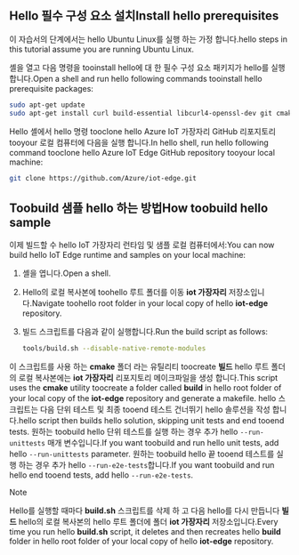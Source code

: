 ## <a name="install-hello-prerequisites"></a><span data-ttu-id="ae27f-101">Hello 필수 구성 요소 설치</span><span class="sxs-lookup"><span data-stu-id="ae27f-101">Install hello prerequisites</span></span>

<span data-ttu-id="ae27f-102">이 자습서의 단계에서는 hello Ubuntu Linux를 실행 하는 가정 합니다.</span><span class="sxs-lookup"><span data-stu-id="ae27f-102">hello steps in this tutorial assume you are running Ubuntu Linux.</span></span>

<span data-ttu-id="ae27f-103">셸을 열고 다음 명령을 tooinstall hello에 대 한 필수 구성 요소 패키지가 hello를 실행 합니다.</span><span class="sxs-lookup"><span data-stu-id="ae27f-103">Open a shell and run hello following commands tooinstall hello prerequisite packages:</span></span>

```bash
sudo apt-get update
sudo apt-get install curl build-essential libcurl4-openssl-dev git cmake libssl-dev uuid-dev valgrind libglib2.0-dev libtool autoconf
```

<span data-ttu-id="ae27f-104">Hello 셸에서 hello 명령 tooclone hello Azure IoT 가장자리 GitHub 리포지토리 tooyour 로컬 컴퓨터에 다음을 실행 합니다.</span><span class="sxs-lookup"><span data-stu-id="ae27f-104">In hello shell, run hello following command tooclone hello Azure IoT Edge GitHub repository tooyour local machine:</span></span>

```bash
git clone https://github.com/Azure/iot-edge.git
```

## <a name="how-toobuild-hello-sample"></a><span data-ttu-id="ae27f-105">Toobuild 샘플 hello 하는 방법</span><span class="sxs-lookup"><span data-stu-id="ae27f-105">How toobuild hello sample</span></span>

<span data-ttu-id="ae27f-106">이제 빌드할 수 hello IoT 가장자리 런타임 및 샘플 로컬 컴퓨터에서:</span><span class="sxs-lookup"><span data-stu-id="ae27f-106">You can now build hello IoT Edge runtime and samples on your local machine:</span></span>

1. <span data-ttu-id="ae27f-107">셸을 엽니다.</span><span class="sxs-lookup"><span data-stu-id="ae27f-107">Open a shell.</span></span>

1. <span data-ttu-id="ae27f-108">Hello의 로컬 복사본에 toohello 루트 폴더를 이동 **iot 가장자리** 저장소입니다.</span><span class="sxs-lookup"><span data-stu-id="ae27f-108">Navigate toohello root folder in your local copy of hello **iot-edge** repository.</span></span>

1. <span data-ttu-id="ae27f-109">빌드 스크립트를 다음과 같이 실행합니다.</span><span class="sxs-lookup"><span data-stu-id="ae27f-109">Run the build script as follows:</span></span>

    ```sh
    tools/build.sh --disable-native-remote-modules
    ```

<span data-ttu-id="ae27f-110">이 스크립트를 사용 하는 **cmake** 폴더 라는 유틸리티 toocreate **빌드** hello 루트 폴더의 로컬 복사본에는 **iot 가장자리** 리포지토리 메이크파일을 생성 합니다.</span><span class="sxs-lookup"><span data-stu-id="ae27f-110">This script uses the **cmake** utility toocreate a folder called **build** in hello root folder of your local copy of the **iot-edge** repository and generate a makefile.</span></span> <span data-ttu-id="ae27f-111">hello 스크립트는 다음 단위 테스트 및 최종 tooend 테스트 건너뛰기 hello 솔루션을 작성 합니다.</span><span class="sxs-lookup"><span data-stu-id="ae27f-111">hello script then builds hello solution, skipping unit tests and end tooend tests.</span></span> <span data-ttu-id="ae27f-112">원하는 toobuild hello 단위 테스트를 실행 하는 경우 추가 hello `--run-unittests` 매개 변수입니다.</span><span class="sxs-lookup"><span data-stu-id="ae27f-112">If you want toobuild and run hello unit tests, add hello `--run-unittests` parameter.</span></span> <span data-ttu-id="ae27f-113">원하는 toobuild hello 끝 tooend 테스트를 실행 하는 경우 추가 hello `--run-e2e-tests`합니다.</span><span class="sxs-lookup"><span data-stu-id="ae27f-113">If you want toobuild and run hello end tooend tests, add hello `--run-e2e-tests`.</span></span>

> [!NOTE]
> <span data-ttu-id="ae27f-114">Hello를 실행할 때마다 **build.sh** 스크립트를 삭제 하 고 다음 hello를 다시 만듭니다 **빌드** hello의 로컬 복사본의 hello 루트 폴더에 폴더 **iot 가장자리** 저장소입니다.</span><span class="sxs-lookup"><span data-stu-id="ae27f-114">Every time you run hello **build.sh** script, it deletes and then recreates hello **build** folder in hello root folder of your local copy of hello **iot-edge** repository.</span></span>
